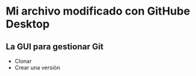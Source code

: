 # Mi archivo modificado con GitHube Desktop
## La GUI para gestionar Git

- Clonar
- Crear una versión